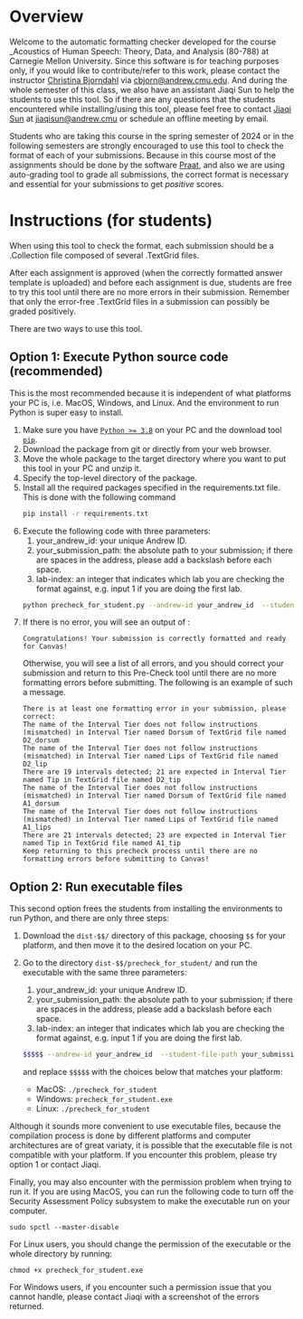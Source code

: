 # Overview

Welcome to the automatic formatting checker developed for the course _Acoustics of Human Speech: Theory, Data, and Analysis (80-788) at Carnegie Mellon University. Since this software is for teaching purposes only, if you would like to contribute/refer to this work, please contact the instructor [Christina Bjorndahl](https://christinabjorndahl.com) via [cbjorn@andrew.cmu.edu](cbjorn@andrew.cmu.edu). And during the whole semester of this class, we also have an assistant Jiaqi Sun to help the students to use this tool. So if there are any questions that the students encountered while installing/using this tool, please feel free to contact [Jiaqi Sun](https://www.cmu.edu/dietrich/philosophy/people/masters/jiaqi-sun.html) at [jiaqisun@andrew.cmu](jiaqisun@andrew.cmu) or schedule an offline meeting by email.

Students who are taking this course in the spring semester of 2024 or in the following semesters are strongly encouraged to use this tool to check the format of each of your submissions. Because in this course most of the assignments should be done by the software [Praat](https://www.fon.hum.uva.nl/praat/), and also we are using auto-grading tool to grade all submissions, the correct format is necessary and essential for your submissions to get _positive_ scores. 

# Instructions (for students)
When using this tool to check the format, each submission should be a .Collection file composed of several .TextGrid files. 

After each assignment is approved (when the correctly formatted answer template is uploaded) and before each assignment is due, students are free to try this tool until there are no more errors in their submission. Remember that only the error-free .TextGrid files in a submission can possibly be graded positively. 

There are two ways to use this tool. 

## Option 1: Execute Python source code (recommended)
This is the most recommended because it is independent of what platforms your PC is, i.e. MacOS, Windows, and Linux. And the environment to run Python is super easy to install.

1. Make sure you have [```Python >= 3.8```](https://realpython.com/installing-python/) on your PC and the download tool [```pip```](https://pip.pypa.io/en/stable/getting-started/).
2. Download the package from git or directly from your web browser.
3. Move the whole package to the target directory where you want to put this tool in your PC and unzip it.
4. Specify the top-level directory of the package.
5. Install all the required packages specified in the requirements.txt file. This is done with the following command
   ```sh
   pip install -r requirements.txt
   ```
6. Execute the following code with three parameters:
   1. your_andrew_id: your unique Andrew ID.
   2. your_submission_path: the absolute path to your submission; if there are spaces in the address, please add a backslash before each space.
   3. lab-index: an integer that indicates which lab you are checking the format against, e.g. input 1 if you are doing the first lab.
   ```sh
   python precheck_for_student.py --andrew-id your_andrew_id  --student-file-path your_submission_path  --lab-index lab_index
   ```
7. If there is no error, you will see an output of :
   ```
   Congratulations! Your submission is correctly formatted and ready for Canvas!
   ```
   Otherwise, you will see a list of all errors, and you should correct your submission and return to this Pre-Check tool until there are no more formatting errors before submitting. The following is an example of such a message.
   ```
   There is at least one formatting error in your submission, please correct:
   The name of the Interval Tier does not follow instructions (mismatched) in Interval Tier named Dorsum of TextGrid file named D2_dorsum
   The name of the Interval Tier does not follow instructions (mismatched) in Interval Tier named Lips of TextGrid file named D2_lip
   There are 19 intervals detected; 21 are expected in Interval Tier named Tip in TextGrid file named D2_tip
   The name of the Interval Tier does not follow instructions (mismatched) in Interval Tier named Dorsum of TextGrid file named A1_dorsum
   The name of the Interval Tier does not follow instructions (mismatched) in Interval Tier named Lips of TextGrid file named A1_lips
   There are 21 intervals detected; 23 are expected in Interval Tier named Tip in TextGrid file named A1_tip
   Keep returning to this precheck process until there are no formatting errors before submitting to Canvas!
   ```

## Option 2: Run executable files 
This second option frees the students from installing the environments to run Python, and there are only three steps:

1. Download the ```dist-$$/``` directory of this package, choosing ```$$``` for your platform, and then move it to the desired location on your PC.
2. Go to the directory ```dist-$$/precheck_for_student/``` and run the executable with the same three parameters:
   1. your_andrew_id: your unique Andrew ID.
   2. your_submission_path: the absolute path to your submission; if there are spaces in the address, please add a backslash before each space.
   3. lab-index: an integer that indicates which lab you are checking the format against, e.g. input 1 if you are doing the first lab.
   ```sh
   $$$$$ --andrew-id your_andrew_id  --student-file-path your_submission_path  --lab-index lab_index
   ```
   and replace ```$$$$$``` with the choices below that matches your platform:

    - MacOS: ```./precheck_for_student```
    - Windows: ```precheck_for_student.exe```
    - Linux: ```./precheck_for_student```
 
Although it sounds more convenient to use executable files, because the compilation process is done by different platforms and computer architectures are of great variaty, it is possible that the executable file is not compatible with your platform. If you encounter this problem, please try option 1 or contact Jiaqi.

Finally, you may also encounter with the permission problem when trying to run it. If you are using MacOS, you can run the following code to turn off the Security Assessment Policy subsystem to make the executable run on your computer.


```
sudo spctl --master-disable
``` 

For Linux users, you should change the permission of the executable or the whole directory by running:
```
chmod +x precheck_for_student.exe
```

For Windows users, if you encounter such a permission issue that you cannot handle, please contact Jiaqi with a screenshot of the errors returned.


